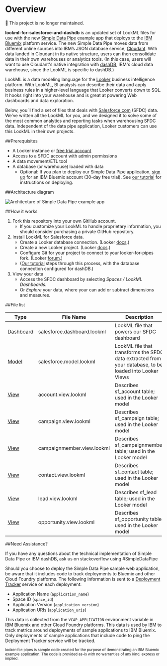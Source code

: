 # Overview

:no_entry_sign: This project is no longer maintained.

**lookml-for-salesforce-and-dashdb** is an updated set of LookML files for use with the new [Simple Data Pipe](https://developer.ibm.com/clouddataservices/simple-data-pipe/) example app that deploys to the [IBM Bluemix](http://bluemix.net) platform service. The new Simple Data Pipe moves data from different online sources into IBM’s JSON database service, [Cloudant](https://cloudant.com/). With data landed in Cloudant in its native structure, users can then consolidate data in their own warehouses or analytics tools. (In this case, users will want to use Cloudant's native integration with [dashDB](http://dashdb.com), IBM's cloud data warehouse, since the LookML is specific to dashDB.)

LookML is a data modeling language for the [Looker](http://www.looker.com/) business intelligence platform. With LookML, BI analysts can describe their data and apply business rules in a higher-level language that Looker converts down to SQL. It hooks right into your warehouse and is great at powering Web dashboards and data exploration.

Below, you’ll find a set of files that deals with [Salesforce.com](http://www.salesforce.com/) (SFDC) data. We’ve written all the LookML for you, and we designed it to solve some of the most common analytics and reporting tasks when warehousing SFDC data. Independent of the data pipe application, Looker customers can use this LookML in their own projects.

##Prerequisites

* A Looker instance or [free trial account](http://www.looker.com/free-trial)
* Access to a SFDC account with admin permissions
* A data movement/ETL tool
* A database (or warehouse) loaded with data
	* Optional: If you plan to deploy our Simple Data Pipe application, [sign up](https://console.ng.bluemix.net/registration/) for an IBM Bluemix account (30-day free trial). See [our tutorial](https://developer.ibm.com/clouddataservices/simple-data-pipe/) for instructions on deploying.
 
##Architecture diagram

![Architecture of Simple Data Pipe example app](https://i0.wp.com/developer.ibm.com/clouddataservices/wp-content/uploads/sites/47/2016/02/simpleDataPipe_newArchitecture.png)

##How it works

1. Fork this repository into your own GitHub account.
	* If you customize your LookML to handle proprietary information, you should consider purchasing a private GitHub repository.
2. Install LookML for Salesforce data.
	* Create a Looker database connection. (Looker [docs](http://www.looker.com/docs/admin/admin-settings/create-db-connection).)
	* Create a new Looker project. (Looker [docs](http://www.looker.com/docs/admin/admin-settings/manage-projects#configured-projects).)
	* Configure Git for your project to connect to your looker-for-pipes fork. (Looker [forum](https://discourse.looker.com/t/how-to-configure-git-in-looker-3-18/623).)
	* ([Our tutorial](https://developer.ibm.com/clouddataservices/simple-data-pipe/#setup-Looker-dashDB) steps through this process, with the database connection configured for dashDB.)
3. View your data
	* Access the SFDC dashboard by selecting _Spaces / LookML Dashboards_.
	* Or _Explore_ your data, where your can add or subtract dimensions and measures.

##File list

Type | File Name | Description
------- | -------------- | ----------------
[Dashboard](http://www.looker.com/docs/reference/dashboard-reference) | salesforce.dashboard.lookml | LookML file that powers our SFDC dashboard
[Model](http://www.looker.com/docs/reference/model-reference) | salesforce.model.lookml | LookML file that transforms the SFDC data extracted from your database, to be loaded into Looker Views
[View](http://www.looker.com/docs/reference/view-reference) | account.view.lookml | Describes sf_account table; used in the Looker model
[View](http://www.looker.com/docs/reference/view-reference) | campaign.view.lookml | Describes sf_campaign table; used in the Looker model
[View](http://www.looker.com/docs/reference/view-reference) | campaignmember.view.lookml | Describes sf_campaignmember table; used in the Looker model
[View](http://www.looker.com/docs/reference/view-reference) | contact.view.lookml | Describes sf_contact table; used in the Looker model
[View](http://www.looker.com/docs/reference/view-reference) | lead.view.lookml | Describes sf_lead table; used in the Looker model
[View](http://www.looker.com/docs/reference/view-reference) | opportunity.view.lookml | Describes sf_opportunity table; used in the Looker model

##Need Assistance?

If you have any questions about the technical implementation of Simple Data Pipe or IBM dashDB, ask us on stackoverflow using #SimpleDataPipe

Should you choose to deploy the Simple Data Pipe sample web application, be aware that it includes code to track deployments to Bluemix and other Cloud Foundry platforms. The following information is sent to a [Deployment Tracker](https://github.com/cloudant-labs/deployment-tracker) service on each deployment:

* Application Name (`application_name`)
* Space ID (`space_id`)
* Application Version (`application_version`)
* Application URIs (`application_uris`)

This data is collected from the `VCAP_APPLICATION` environment variable in IBM Bluemix and other Cloud Foundry platforms. This data is used by IBM to track metrics around deployments of sample applications to IBM Bluemix. Only deployments of sample applications that include code to ping the Deployment Tracker service will be tracked.

<small></i>looker-for-pipes is sample code created for the purpose of demonstrating an IBM Bluemix example application. The code is provided as-is with no warranties of any kind, express or implied.</small></i>
